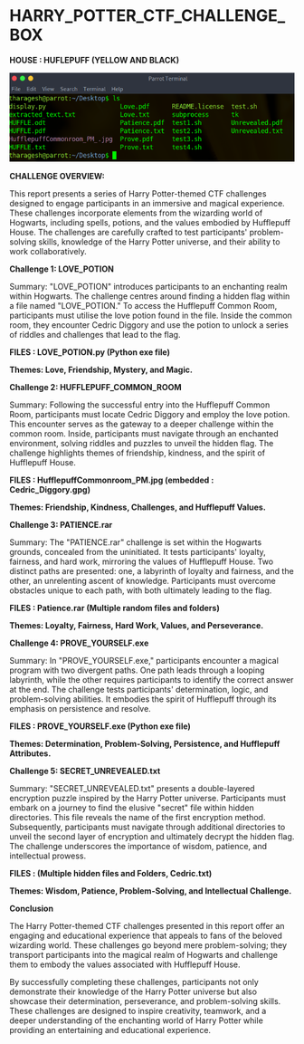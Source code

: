 # HARRY_POTTER_CTF_CHALLENGE_BOX

**HOUSE : HUFLEPUFF (YELLOW AND BLACK)**

![Sample Image](Screenshots/P1.png)

**CHALLENGE OVERVIEW:**

This report presents a series of Harry Potter-themed CTF challenges designed to engage participants in an immersive and magical experience. These challenges incorporate elements from the wizarding world of Hogwarts, including spells, potions, and the values embodied by Hufflepuff House. The challenges are carefully crafted to test participants' problem-solving skills, knowledge of the Harry Potter universe, and their ability to work collaboratively.

**Challenge 1: LOVE_POTION**

Summary: "LOVE_POTION" introduces participants to an enchanting realm within Hogwarts. The challenge centres around finding a hidden flag within a file named "LOVE_POTION." To access the Hufflepuff Common Room, participants must utilise the love potion found in the file. Inside the common room, they encounter Cedric Diggory and use the potion to unlock a series of riddles and challenges that lead to the flag.

**FILES : LOVE_POTION.py (Python exe file)**

**Themes: Love, Friendship, Mystery, and Magic.**

**Challenge 2: HUFFLEPUFF_COMMON_ROOM**

Summary: Following the successful entry into the Hufflepuff Common Room, participants must locate Cedric Diggory and employ the love potion. This encounter serves as the gateway to a deeper challenge within the common room. Inside, participants must navigate through an enchanted environment, solving riddles and puzzles to unveil the hidden flag. The challenge highlights themes of friendship, kindness, and the spirit of Hufflepuff House.

**FILES : HufflepuffCommonroom_PM.jpg (embedded : Cedric_Diggory.gpg)**

**Themes: Friendship, Kindness, Challenges, and Hufflepuff Values.**

**Challenge 3: PATIENCE.rar**

Summary: The "PATIENCE.rar" challenge is set within the Hogwarts grounds, concealed from the uninitiated. It tests participants' loyalty, fairness, and hard work, mirroring the values of Hufflepuff House. Two distinct paths are presented: one, a labyrinth of loyalty and fairness, and the other, an unrelenting ascent of knowledge. Participants must overcome obstacles unique to each path, with both ultimately leading to the flag.

**FILES : Patience.rar (Multiple random files and folders)**

**Themes: Loyalty, Fairness, Hard Work, Values, and Perseverance.**

**Challenge 4: PROVE_YOURSELF.exe**

Summary: In "PROVE_YOURSELF.exe," participants encounter a magical program with two divergent paths. One path leads through a looping labyrinth, while the other requires participants to identify the correct answer at the end. The challenge tests participants' determination, logic, and problem-solving abilities. It embodies the spirit of Hufflepuff through its emphasis on persistence and resolve.

**FILES : PROVE_YOURSELF.exe (Python exe file)**

**Themes: Determination, Problem-Solving, Persistence, and Hufflepuff Attributes.**

**Challenge 5: SECRET_UNREVEALED.txt**

Summary: "SECRET_UNREVEALED.txt" presents a double-layered encryption puzzle inspired by the Harry Potter universe. Participants must embark on a journey to find the elusive "secret" file within hidden directories. This file reveals the name of the first encryption method. Subsequently, participants must navigate through additional directories to unveil the second layer of encryption and ultimately decrypt the hidden flag. The challenge underscores the importance of wisdom, patience, and intellectual prowess.

**FILES : (Multiple hidden files and Folders, Cedric.txt)**

**Themes: Wisdom, Patience, Problem-Solving, and Intellectual Challenge.**


**Conclusion**

The Harry Potter-themed CTF challenges presented in this report offer an engaging and educational experience that appeals to fans of the beloved wizarding world. These challenges go beyond mere problem-solving; they transport participants into the magical realm of Hogwarts and challenge them to embody the values associated with Hufflepuff House.

By successfully completing these challenges, participants not only demonstrate their knowledge of the Harry Potter universe but also showcase their determination, perseverance, and problem-solving skills. These challenges are designed to inspire creativity, teamwork, and a deeper understanding of the enchanting world of Harry Potter while providing an entertaining and educational experience.
